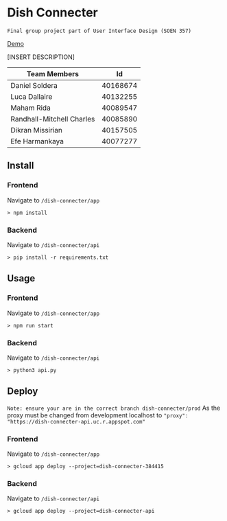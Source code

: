 # Dish Connecter
`Final group project part of User Interface Design (SOEN 357)`

[Demo](https://dish-connecter-384415.uc.r.appspot.com)

[INSERT DESCRIPTION]

| Team Members |  Id |
| -- | -- |
| Daniel Soldera |  40168674 |
| Luca Dallaire   |  40132255 |
| Maham Rida   |  40089547 |
| Randhall-Mitchell Charles   |  40085890 |
| Dikran Missirian   |  40157505 |
| Efe Harmankaya   |  40077277 |

## Install

### Frontend

Navigate to `/dish-connecter/app`
```
> npm install
```
### Backend

Navigate to `/dish-connecter/api`
```
> pip install -r requirements.txt
```

## Usage

### Frontend
Navigate to `/dish-connecter/app`
```
> npm run start
```

### Backend
Navigate to `/dish-connecter/api`
```
> python3 api.py
```

## Deploy
`Note: ensure your are in the correct branch dish-connecter/prod`
As the proxy must be changed from development localhost to `"proxy": "https://dish-connecter-api.uc.r.appspot.com"`

### Frontend

Navigate to `/dish-connecter/app`
```
> gcloud app deploy --project=dish-connecter-384415
```

### Backend

Navigate to `/dish-connecter/api`
```
> gcloud app deploy --project=dish-connecter-api
```

